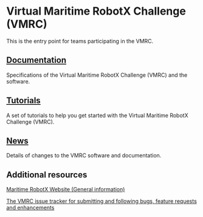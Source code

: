 # Virtual Maritime RobotX Challenge (VMRC)

This is the entry point for teams participating in the VMRC. 

## [Documentation](https://bitbucket.org/osrf/vmrc/wiki/documentation)
Specifications of the Virtual Maritime RobotX Challenge (VMRC) and the software.

## [Tutorials](https://bitbucket.org/osrf/vmrc/wiki/tutorials)
A set of tutorials to help you get started with the Virtual Maritime RobotX Challenge (VMRC).

## [News](https://bitbucket.org/osrf/vmrc/wiki/updates.md)
Details of changes to the VMRC software and documentation.

## Additional resources
[Maritime RobotX Website (General information)](https://www.robotx.org/)

[The VMRC issue tracker for submitting and following bugs, feature requests and enhancements](https://bitbucket.org/osrf/vmrc/issues?status=new&status=open)